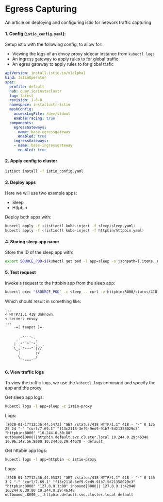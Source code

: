# Egress Capturing

An article on deploying and configuring istio for network traffic capturing

#### 1. Config (`istio_config.yaml`):

Setup istio with the following config, to allow for:

* Viewing the logs of an envoy proxy sidecar instance from `kubectl logs`
* An ingress gateway to apply rules to for global traffic
* An egres gateway to apply rules to for global trafic

```yaml
apiVersion: install.istio.io/v1alpha1
kind: IstioOperator
spec:
  profile: default
  hub: quay.io/instaclustr
  tag: latest
  revision: 1-8-0
  namespace: instaclustr-istio
  meshConfig:
    accessLogFile: /dev/stdout
    enableTracing: true
  components:
    egressGateways:
    - name: base-egressgateway
      enabled: true
    ingressGateways:
    - name: base-ingressgateway
      enabled: true
```

#### 2. Apply config to cluster

```bash
istioct install -f istio_config.yaml
```

#### 3. Deploy apps

Here we will use two example apps:

* Sleep
* Httpbin

Deploy both apps with:

```bash
kubectl apply -f <(istioctl kube-inject -f sleep/sleep.yaml)
kubectl apply -f <(istioctl kube-inject -f httpbin/httpbin.yaml)
```

#### 4. Storing sleep app name

Store the ID of the sleep app with:

```bash
export SOURCE_POD=$(kubectl get pod -l app=sleep -o jsonpath={.items..metadata.name})
```

#### 5. Test request

Invoke a request to the httpbin app from the sleep app:

```bash
kubectl exec "$SOURCE_POD" -c sleep -- curl -v httpbin:8000/status/418
```

Which should result in something like:

```text
...
< HTTP/1.1 418 Unknown
< server: envoy
...
    -=[ teapot ]=-

       _...._
     .'  _ _ `.
    | ."` ^ `". _,
    \_;`"---"`|//
      |       ;/
      \_     _/
        `"""`
```

#### 6. View traffic logs

To view the traffic logs, we use the `kubectl logs` command and specify the app and the proxy

Get sleep app logs:

```bash
kubectl logs -l app=sleep -c istio-proxy
```

Logs:

```log
[2020-01-17T12:36:44.547Z] "GET /status/418 HTTP/1.1" 418 - "-" 0 135 25 24 "-" "curl/7.69.1" "f13c2118-3ef9-9ed9-91b7-5d21358029c3" "httpbin:8000" "10.244.0.30:80" outbound|8000||httpbin.default.svc.cluster.local 10.244.0.29:46348 10.96.148.56:8000 10.244.0.29:44678 - default
```

Get httpbin app logs:

```bash
kubectl logs -l app=httpbin -c istio-proxy
```

Logs:

```log
[2020-01-17T12:36:44.553Z] "GET /status/418 HTTP/1.1" 418 - "-" 0 135 3 2 "-" "curl/7.69.1" "f13c2118-3ef9-9ed9-91b7-5d21358029c3" "httpbin:8000" "127.0.0.1:80" inbound|8000|| 127.0.0.1:42940 10.244.0.30:80 10.244.0.29:46348 outbound_.8000_._.httpbin.default.svc.cluster.local default
```
